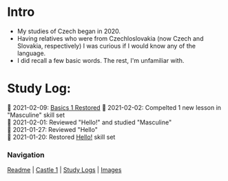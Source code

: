 # Intro 
* My studies of Czech began in 2020.  
* Having relatives who were from Czechloslovakia (now Czech and Slovakia, respectively) I was curious if I would know any of the language.
* I did recall a few basic words.  The rest, I'm unfamiliar with.  


# Study Log: 

:beers: 2021-02-09: [Basics 1 Restored](https://github.com/EO4wellness/T-I-L/blob/main/polyglot/la-otra/Czech/Castle1/Hello.md)
:beers: 2021-02-02: Compelted 1 new lesson in "Masculine" skill set <br>
:beers: 2021-02-01: Reviewed "Hello!" and studied "Masculine" <br>
:beers: 2021-01-27: Reviewed "Hello" <br> 
:beers: 2021-01-20: Restored [Hello!](https://github.com/EO4wellness/T-I-L/blob/main/polyglot/la-otra/Czech/Castle1/Hello.md#2021-01-20-study-session) skill set <br> 


### Navigation 
[Readme](https://github.com/EO4wellness/T-I-L/blob/main/polyglot/la-otra/Czech/README.md) | [Castle 1](https://github.com/EO4wellness/T-I-L/tree/main/polyglot/la-otra/Czech/Castle1) | [Study Logs](https://github.com/EO4wellness/T-I-L/tree/main/polyglot/la-otra/Czech/study-log) | [Images](https://github.com/EO4wellness/T-I-L/tree/main/polyglot/la-otra/Czech/Images)
